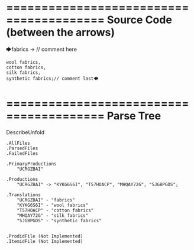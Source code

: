 ========================================
Source Code (between the arrows)
========================================

🡆fabrics -> // comment here

    wool fabrics,
    cotton fabrics,
    silk fabrics,
    synthetic fabrics;// comment last🡄

========================================
Parse Tree
========================================
DescribeUnfold

    .AllFiles
    .ParsedFiles
    .FailedFiles

    .PrimaryProductions
        "UCRGZBAI" 

    .Productions
        "UCRGZBAI" -> "KYKG6S6I", "T57HOACP", "MHQAY72G", "5JGBPGDS";

    .Translations
        "UCRGZBAI" - "fabrics"
        "KYKG6S6I" - "wool fabrics"
        "T57HOACP" - "cotton fabrics"
        "MHQAY72G" - "silk fabrics"
        "5JGBPGDS" - "synthetic fabrics"


    .ProdidFile (Not Implemented)
    .ItemidFile (Not Implemented)
